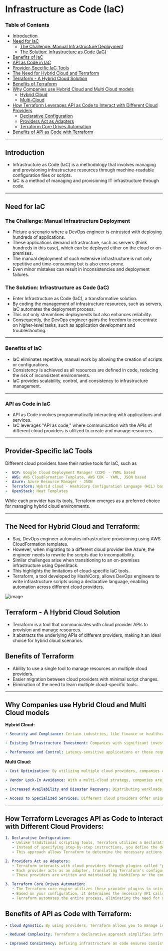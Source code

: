 # **Infrastructure as Code (IaC)**

### Table of Contents

  - [Introduction](#introduction)
  - [Need for IaC](#need-for-iac)
    - [The Challenge: Manual Infrastructure Deployment](#the-challenge-manual-infrastructure-deployment)
    - [The Solution: Infrastructure as Code (IaC)](#the-solution-infrastructure-as-code-iac)
  - [Benefits of IaC](#benefits-of-iac)
  - [API as Code in IaC](#api-as-code-in-iac)
  - [Provider-Specific IaC Tools](#provider-specific-iac-tools)
  - [The Need for Hybrid Cloud and Terraform](#the-need-for-hybrid-cloud-and-terraform)
  - [Terraform - A Hybrid Cloud Solution](#terraform---a-hybrid-cloud-solution)
  - [Benefits of Terraform](#benefits-of-terraform)
- [Why Companies use Hybrid Cloud and Multi Cloud models](#why-companies-use-hybrid-cloud-and-multi-cloud-models)
  - [Hybrid Cloud](#hybrid-cloud)
  - [Multi-Cloud](#multi-cloud)
- [How Terraform Leverages API as Code to Interact with Different Cloud Providers](#how-terraform-leverages-api-as-code-to-interact-with-different-cloud-providers)
  - [Declarative Configuration](#declarative-configuration)
  - [Providers Act as Adapters](#providers-act-as-adapters)
  - [Terraform Core Drives Automation](#terraform-core-drives-automation)
- [Benefits of API as Code with Terraform](#benefits-of-api-as-code-with-terraform)

---

## Introduction
-  Infrastructure as Code (IaC) is a methodology that involves managing and provisioning infrastructure resources through machine-readable configuration files or scripts.
-  IaC is a method of managing and provisioning IT infrastructure through code.

---

## Need for IaC
### The Challenge: Manual Infrastructure Deployment

-  Picture a scenario where a DevOps engineer is entrusted with deploying hundreds of applications.
-  These applications demand infrastructure, such as servers (think hundreds in this case), which can be deployed either on the cloud or on-premises.
-  The manual deployment of such extensive infrastructure is not only repetitive and time-consuming but is also error-prone.
-  Even minor mistakes can result in inconsistencies and deployment failures.

### The Solution: Infrastructure as Code (IaC)

-  Enter Infrastructure as Code (IaC), a transformative solution.
-  By coding the management of infrastructure resources, such as servers, IaC automates the deployment process.
-  This not only streamlines deployments but also enhances reliability.
-  Consequently, the DevOps engineer gains the freedom to concentrate on higher-level tasks, such as application development and troubleshooting.

---

### Benefits of IaC
- IaC eliminates repetitive, manual work by allowing the creation of scripts or configurations.
- Consistency is achieved as all resources are defined in code, reducing the risk of inconsistent environments.
- IaC provides scalability, control, and consistency to infrastructure management.

---

### API as Code in IaC
-  API as Code involves programmatically interacting with applications and services.
-  IaC leverages "API as code," where communication with the APIs of different cloud providers is utilized to create and manage resources.

---

## Provider-Specific IaC Tools
Different cloud providers have their native tools for IaC, such as  
```yaml
-  GCP: Google Cloud Deployment Manager (CDM) - YAML based
-  AWS: AWS CloudFormation Template, AWS CDK - YAML, JSON based
-  Azure: Azure Resource Manager - JSON
-  Terraform: Hybrid cloud - HashiCorp Configuration Language (HCL) based
-  OpenStack: Heat Templates
```
While each provider has its tools, Terraform emerges as a preferred choice for managing hybrid cloud environments.

---

## The Need for Hybrid Cloud and Terraform:
-  Say, DevOps engineer automates infrastructure provisioning using AWS CloudFormation templates.
-  However, when migrating to a different cloud provider like Azure, the engineer needs to rewrite the scripts due to incompatibility.
-  Similar challenges arise when transitioning to an on-premises infrastructure using OpenStack.
-  This highlights the limitations of cloud-specific IaC tools.
-  Terraform, a tool developed by HashiCorp, allows DevOps engineers to write infrastructure scripts using a declarative language, enabling automation across different cloud providers.

![image](https://github.com/atul-yadav-git/Learn_DevOps_Together/assets/103098829/c05eebe5-c105-4dc5-85b7-ed1deeb951e2)


## Terraform - A Hybrid Cloud Solution
-  Terraform is a tool that communicates with cloud provider APIs to provision and manage resources.
-  It abstracts the underlying APIs of different providers, making it an ideal choice for hybrid cloud scenarios.

## Benefits of Terraform
-  Ability to use a single tool to manage resources on multiple cloud providers.
-  Easier migration between cloud providers with minimal script changes.
-  Elimination of the need to learn multiple cloud-specific tools.

---

## Why Companies use Hybrid Cloud and Multi Cloud models

**Hybrid Cloud:**
```yaml
- Security and Compliance: Certain industries, like finance or healthcare, have strict data regulations. A hybrid cloud allows them to keep sensitive data on-premise while leveraging the public cloud for less critical workloads. This provides a balance between security and scalability.

- Existing Infrastructure Investment: Companies with significant investments in on-premises infrastructure can leverage a hybrid cloud to gradually migrate workloads to the cloud while still utilizing their existing hardware. This avoids the upfront cost of a complete cloud migration.

- Performance and Control: Latency-sensitive applications or those requiring granular control over resources might benefit from a hybrid cloud. Keeping these applications on-premise ensures optimal performance and direct control.
```
**Multi Cloud:**
```yaml
- Cost Optimization: By utilizing multiple cloud providers, companies can leverage the best pricing and services offered by each platform. They can choose the most cost-effective provider for specific workloads, leading to overall cost savings.

- Vendor Lock-In Avoidance: With a multi-cloud strategy, companies are not dependent on a single cloud provider. This frees them from potential vendor lock-in and allows them to switch providers based on their needs.

- Increased Availability and Disaster Recovery: Distributing workloads across multiple cloud providers enhances redundancy and disaster recovery capabilities. If one cloud provider experiences an outage, the others can continue functioning, minimizing downtime and ensuring business continuity.

- Access to Specialized Services: Different cloud providers offer unique services and features. A multi-cloud approach allows companies to choose the provider that excels in the specific service required for their application, maximizing functionality.
```
---

## How Terraform Leverages API as Code to Interact with Different Cloud Providers:
```yaml
1. Declarative Configuration:
   - Unlike traditional scripting tools, Terraform utilizes a declarative language called HashiCorp Configuration Language (HCL).
   - Instead of specifying step-by-step instructions, you define the desired state of your infrastructure (e.g., number of servers, storage size).
   - This approach allows Terraform to determine the necessary actions to achieve the desired state.

2. Providers Act as Adapters:
   - Terraform interacts with cloud providers through plugins called "providers."
   - Each provider acts as an adapter, translating Terraform's configuration language into the specific API calls required by the corresponding cloud provider (e.g., AWS, Azure, GCP).
   - These providers are written and maintained by HashiCorp or the community, offering a wide range of supported cloud platforms and services.

3. Terraform Core Drives Automation:
   - The Terraform core engine utilizes these provider plugins to interact with the cloud provider APIs.
   - Based on your configuration, it determines the necessary API calls to create, update, or destroy resources.
   - Terraform automates the entire process, eliminating the need for manual interaction with each cloud provider's console or API.
```
## Benefits of API as Code with Terraform:
```yaml
- Cloud Agnostic: By using providers, Terraform allows you to manage infrastructure across different cloud platforms with minimal code changes.

- Reduced Complexity: Terraform's declarative approach simplifies infrastructure management compared to scripting each step for each cloud provider.

- Improved Consistency: Defining infrastructure as code ensures consistent configurations across environments, reducing errors and simplifying deployments.
```
